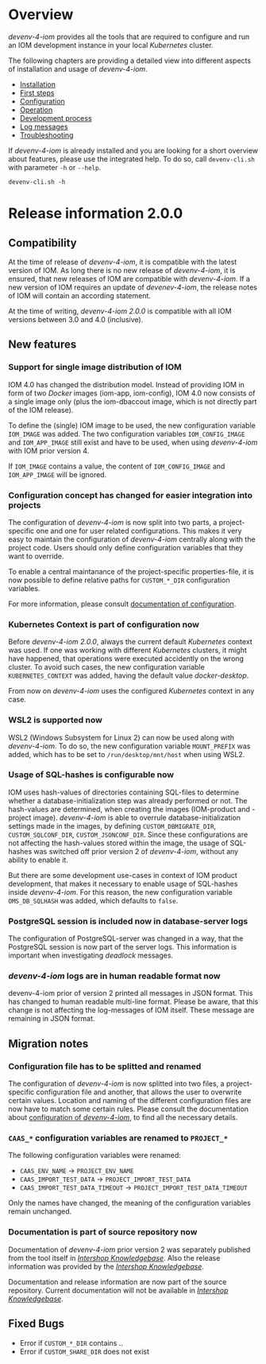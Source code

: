 # Overview

_devenv-4-iom_ provides all the tools that are required to configure and run an IOM development instance in your local _Kubernetes_ cluster.

The following chapters are providing a detailed view into different aspects of installation and usage of _devenv-4-iom_.
- [Installation](doc/00_installation.md)
- [First steps](doc/01_first_steps.md)
- [Configuration](doc/02_configuration.md)
- [Operation](doc/03_operations.md)
- [Development process](doc/04_development_process.md)
- [Log messages](doc/05_log_messages.md)
- [Troubleshooting](doc/06_troubleshooting.md)

If _devenv-4-iom_ is already installed and you are looking for a short overview about features, please use the integrated help. To do so, call `devenv-cli.sh` with parameter `-h` or `--help`.

    devenv-cli.sh -h
    
# Release information 2.0.0

## Compatibility

At the time of release of _devenv-4-iom_, it is compatible with the latest version of IOM. As long there is no new release of _devenv-4-iom_, it is ensured, that new releases of IOM are compatible with _devenv-4-iom_. If a new version of IOM requires an update of _devenev-4-iom_, the release notes of IOM will contain an according statement.

At the time of writing, _devenv-4-iom 2.0.0_ is compatible with all IOM versions between 3.0 and 4.0 (inclusive).

## New features

### Support for single image distribution of IOM <!-- 71327 -->

IOM 4.0 has changed the distribution model. Instead of providing IOM in form of two _Docker_ images (iom-app, iom-config), IOM 4.0 now consists of a single image only (plus the iom-dbaccout image, which is not directly part of the IOM release).

To define the (single) IOM image to be used, the new configuration variable `IOM_IMAGE` was added. The two configuration variables `IOM_CONFIG_IMAGE` and `IOM_APP_IMAGE` still exist and have to be used, when using _devenv-4-iom_ with IOM prior version 4.

If `IOM_IMAGE` contains a value, the content of `IOM_CONFIG_IMAGE` and `IOM_APP_IMAGE` will be ignored.
 
### Configuration concept has changed for easier integration into projects <!-- 70641 -->

The configuration of _devenv-4-iom_ is now split into two parts, a project-specific one and one for user related configurations. This makes it very easy to maintain the configuration of _devenv-4-iom_ centrally along with the project code. Users should only define configuration variables that they want to override.

To enable a central maintanance of the project-specific properties-file, it is now possible to define relative paths for `CUSTOM_*_DIR` configuration variables.

For more information, please consult [documentation of configuration](doc/02_configuration.md).

### Kubernetes Context is part of configuration now <!-- 73923 -->

Before _devenv-4-iom 2.0.0_, always the current default _Kubernetes_ context was used. If one was working with different _Kubernetes_ clusters, it might have happened, that operations were executed accidently on the wrong cluster. To avoid such cases, the new configuration variable `KUBERNETES_CONTEXT` was added, having the default value _docker-desktop_.

From now on _devenv-4-iom_ uses the configured _Kubernetes_ context in any case.

### WSL2 is supported now <!-- 60376 -->

WSL2 (Windows Subsystem for Linux 2) can now be used along with _devenv-4-iom_. To do so, the new configuration variable `MOUNT_PREFIX` was added, which has to be set to `/run/desktop/mnt/host` when using WSL2. 

### Usage of SQL-hashes is configurable now <!-- 73739 -->

IOM uses hash-values of directories containing SQL-files to determine whether a database-initialization step was already performed or not. The hash-values are determined, when creating the images (IOM-product and -project image). _devenv-4-iom_ is able to overrule database-initialization settings made in the images, by defining `CUSTOM_DBMIGRATE_DIR`, `CUSTOM_SQLCONF_DIR`, `CUSTOM_JSONCONF_DIR`. Since these configurations are not affecting the hash-values stored within the image, the usage of SQL-hashes was switched off prior version 2 of _devenv-4-iom_, without any ability to enable it.

But there are some development use-cases in context of IOM product development, that makes it necessary to enable usage of SQL-hashes inside _devenv-4-iom_. For this reason, the new configuration variable `OMS_DB_SQLHASH` was added, which defaults to `false`.

### PostgreSQL session is included now in database-server logs <!-- 70390 -->

The configuration of PostgreSQL-server was changed in a way, that the PostgreSQL session is now part of the server logs. This information is important when investigating _deadlock_ messages.

### _devenv-4-iom_ logs are in human readable format now <!-- 70998 -->

devenv-4-iom prior of version 2 printed all messages in  JSON format. This has changed to human readable multi-line format. Please be aware, that this change is not affecting the log-messages of IOM itself. These message are remaining in JSON format.


## Migration notes

### Configuration file has to be splitted and renamed <!-- 70641 -->

The configuration of _devenv-4-iom_ is now splitted into two files, a project-specific configuration file and another, that allows the user to overwrite certain values. Location and naming of the different configuration files are now have to match some certain rules. Please consult the documentation about [configuration of _devenv-4-iom_](doc/02_configuration.md), to find all the necessary details.

### `CAAS_*` configuration variables are renamed to `PROJECT_*` <!-- 70362 -->

The following configuration variables were renamed:

* `CAAS_ENV_NAME` -> `PROJECT_ENV_NAME`
* `CAAS_IMPORT_TEST_DATA` -> `PROJECT_IMPORT_TEST_DATA`
* `CAAS_IMPORT_TEST_DATA_TIMEOUT` -> `PROJECT_IMPORT_TEST_DATA_TIMEOUT`

Only the names have changed, the meaning of the configuration variables remain unchanged.

### Documentation is part of source repository now <!-- 71048 -->

Documentation of _devenv-4-iom_ prior version 2 was separately published from the tool itself in [_Intershop Knowledgebase_](https://support.intershop.com/kb/29Z730). Also the release information was provided by the [_Intershop Knowledgebase_](https://support.intershop.com/kb/283D59).

Documentation and release information are now part of the source repository. Current documentation will not be available in [_Intershop Knowledgebase_](https://support.intershop.com/kb/index.php).

## Fixed Bugs

* Error if `CUSTOM_*_DIR` contains .. <!-- 71396 -->
* Error if `CUSTOM_SHARE_DIR` does not exist <!-- 71396 -->
